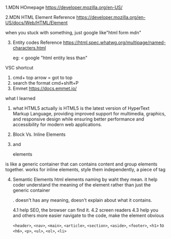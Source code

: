 1.MDN HOmepage
https://developer.mozilla.org/en-US/

2.MDN HTML Element Reference
https://developer.mozilla.org/en-US/docs/Web/HTML/Element

when you stuck with something, just google like"html form mdn"

3. Entity codes Reference
   https://html.spec.whatwg.org/multipage/named-characters.html

   eg: < google "html entity less than"

VSC shortcut

1. cmd+ top arrow = got to top
2. search the format
   cmd+shift+P
3. Emmet
   https://docs.emmet.io/

what I learned

1. what HTML5 actually is
   HTML5 is the latest version of HyperText Markup Language, providing improved support for multimedia, graphics, and responsive design while ensuring better performance and accessibility for modern web applications.

2. Block Vs. Inline Elements

3. <span> and <div> elements
<div> is like a generic container that can contains content and group elements together.
<Span> works for inline elements, style them independently, a piece of tag

4. Semantic Elements
   html elements naming by waht they mean. it help coder understand the meaning of the element rather than just the generic container<span> <div>. doesn't has any meaning, doesn't explain about what it contains.

   4.1 help SEO, the browser can find it.
   4.2 screen readers
   4.3 help you and others more easier navigate to the code, make the element obvious

   `<header>`, `<nav>`, `<main>`, `<article>`, `<section>`, `<aside>`, `<footer>`, `<h1>` to `<h6>`, `<p>`, `<ul>`, `<ol>`, `<li>`
